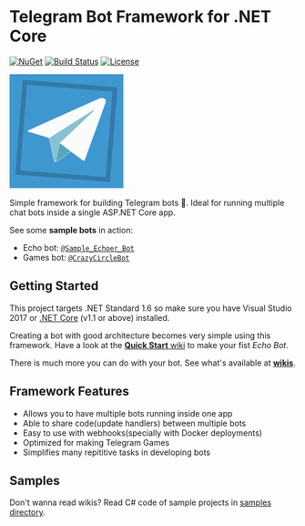 ﻿# Telegram Bot Framework for .NET Core

 [![NuGet](https://img.shields.io/nuget/v/Telegram.Bot.Framework.svg?style=flat-square&label=Telegram.Bot.Framework&maxAge=3600)](https://www.nuget.org/packages/Telegram.Bot.Framework)
 [![Build Status](https://img.shields.io/travis/TelegramBots/Telegram.Bot.Framework.svg?style=flat-square&maxAge=3600)](https://travis-ci.org/TelegramBots/Telegram.Bot.Framework)
 [![License](https://img.shields.io/github/license/TelegramBots/Telegram.Bot.Framework.svg?style=flat-square&maxAge=2592000)](https://raw.githubusercontent.com/TelegramBots/Telegram.Bot.Framework/master/LICENSE)

<img src="./docs/icon.png" alt="Telegram Bot Framework Logo" width=200 height=200 />

Simple framework for building Telegram bots 🤖. Ideal for running multiple chat bots inside a single ASP.NET Core app.

See some **sample bots** in action:

- Echo bot:   [`@Sample_Echoer_Bot`](https://t.me/sample_echoer_bot)
- Games bot:  [`@CrazyCircleBot`](https://t.me/CrazyCircleBot)

## Getting Started

This project targets .NET Standard 1.6 so make sure you have Visual Studio 2017 or [.NET Core](https://www.microsoft.com/net/download/core#/current) (v1.1 or above) installed.

Creating a bot with good architecture becomes very simple using this framework. Have a look at the [**Quick Start** wiki](./docs/wiki/quick-start/echo-bot.md) to make your fist _Echo Bot_.

There is much more you can do with your bot. See what's available at [**wikis**](./docs/wiki/README.md).

## Framework Features

- Allows you to have multiple bots running inside one app
- Able to share code(update handlers) between multiple bots
- Easy to use with webhooks(specially with Docker deployments)
- Optimized for making Telegram Games
- Simplifies many repititive tasks in developing bots

## Samples

Don't wanna read wikis? Read C# code of sample projects in [samples directory](./sample/).
